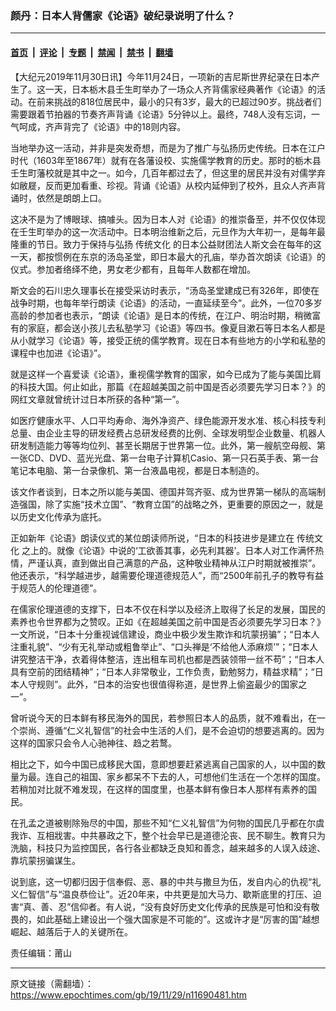 ### 颜丹：日本人背儒家《论语》破纪录说明了什么？

---

#### [首页](../../../..?n11690481) &nbsp;|&nbsp; [评论](../../../../../epoch-comment?n11690481) &nbsp;|&nbsp; [专题](../../../../../epoch-special?n11690481) &nbsp;|&nbsp; [禁闻](../../../../../epoch-news?n11690481) &nbsp;|&nbsp; [禁书](../../../../../books?n11690481) &nbsp;|&nbsp; [翻墙](https://github.com/gfw-breaker/nogfw/blob/master/README.md?n11690481)


<div class="post_content" id="artbody" itemprop="articleBody">
 <!-- article content begin -->
 <p>
  【大纪元2019年11月30日讯】今年11月24日，一项新的吉尼斯世界纪录在日本产生了。这一天，日本栃木县壬生町举办了一场众人齐背儒家经典著作《论语》的活动。在前来挑战的818位居民中，最小的只有3岁，最大的已超过90岁。挑战者们需要跟着节拍器的节奏齐声背诵《论语》5分钟以上。最终，748人没有忘词，一气呵成，齐声背完了《论语》中的18则内容。
 </p>
 <p>
  当地举办这一活动，并非是突发奇想，而是为了推广与弘扬历史传统。日本在江户时代（1603年至1867年）就有在各藩设校、实施儒学教育的历史。那时的栃木县壬生町藩校就是其中之一。如今，几百年都过去了，但这里的居民并没有对儒学弃如敝屣，反而更加看重、珍视。背诵《论语》从校内延伸到了校外，且众人齐声背诵时，依然是朗朗上口。
 </p>
 <p>
  这决不是为了博眼球、搞噱头。因为日本人对《论语》的推崇备至，并不仅仅体现在壬生町举办的这一次活动中。日本明治维新之后，元旦作为大年初一，是每年最隆重的节日。致力于保持与弘扬
  <ok href="https://www.epochtimes.com/gb/tag/%E4%BC%A0%E7%BB%9F%E6%96%87%E5%8C%96.html">
   传统文化
  </ok>
  的日本公益财团法人斯文会在每年的这一天，都按惯例在东京的汤岛圣堂，即日本最大的孔庙，举办首次朗读《论语》的仪式。参加者络绎不绝，男女老少都有，且每年人数都在增加。
 </p>
 <p>
  斯文会的石川忠久理事长在接受采访时表示，“汤岛圣堂建成已有326年，即使在战争时期，也每年举行朗读《论语》的活动，一直延续至今”。此外，一位70多岁高龄的参加者也表示，“朗读《论语》是日本的传统，在江户、明治时期，稍微富有的家庭，都会送小孩儿去私塾学习《论语》等四书。像夏目漱石等日本名人都是从小就学习《论语》等，接受正统的儒学教育。现在日本有些地方的小学和私塾的课程中也加进《论语》”。
 </p>
 <p>
  就是这样一个喜爱读《论语》，重视儒学教育的国家，如今已成为了能与美国比肩的科技大国。何止如此，那篇《在超越美国之前中国是否必须要先学习日本？》的网红文章就曾统计过日本所获的各种“第一”。
 </p>
 <p>
  如医疗健康水平、人口平均寿命、海外净资产、绿色能源开发水准、核心科技专利总量、由企业主导的研发经费占总研发经费的比例、全球发明型企业数量、机器人研发制造能力等等均位列、甚至长期居于世界第一位。此外，第一艘航空母舰、第一张CD、DVD、蓝光光盘、第一台电子计算机Casio、第一只石英手表、第一台笔记本电脑、第一台录像机、第一台液晶电视，都是日本制造的。
 </p>
 <p>
  该文作者谈到，日本之所以能与美国、德国并驾齐驱、成为世界第一梯队的高端制造强国，除了实施“技术立国”、“教育立国”的战略之外，更重要的原因之一，就是以历史文化传承为底托。
 </p>
 <p>
  正如新年《论语》朗读仪式的某位朗读师所说，“日本的科技进步是建立在
  <ok href="https://www.epochtimes.com/gb/tag/%E4%BC%A0%E7%BB%9F%E6%96%87%E5%8C%96.html">
   传统文化
  </ok>
  之上的。就像《论语》中说的‘工欲善其事，必先利其器’。日本人对工作满怀热情，严谨认真，直到做出自己满意的产品，这种敬业精神从江户时期就被推崇”。他还表示，“科学越进步，越需要伦理道德规范人”，而“2500年前孔子的教导有益于规范人的伦理道德”。
 </p>
 <p>
  在儒家伦理道德的支撑下，日本不仅在科学以及经济上取得了长足的发展，国民的素养也令世界都为之赞叹。正如《在超越美国之前中国是否必须要先学习日本？》一文所说，“日本十分重视诚信建设，商业中极少发生欺诈和坑蒙拐骗”；“日本人注重礼貌”、“少有无礼举动或粗鲁举止”、“口头禅是‘不给他人添麻烦’”；“日本人讲究整洁干净，衣着得体整洁，连出租车司机也都是西装领带一丝不苟”；“日本人具有空前的团结精神”；“日本人非常敬业，工作负责，勤勉努力，精益求精”；“日本人守规则”。此外，“日本的治安也很值得称道，是世界上偷盗最少的国家之一”。
 </p>
 <p>
  曾听说今天的日本鲜有移民海外的国民，若参照日本人的品质，就不难看出，在一个崇尚、遵循“仁义礼智信”的社会中生活的人们，是不会迫切的想要逃离的。因为这样的国家只会令人心驰神往、趋之若鹜。
 </p>
 <p>
  相比之下，如今中国已成移民大国，意即想要赶紧逃离自己国家的人，以中国的数量为最。连自己的祖国、家乡都呆不下去的人，可想他们生活在一个怎样的国度。若稍加对比就不难发现，在这样的国度里，也基本鲜有像日本人那样有素养的国民。
 </p>
 <p>
  在孔孟之道被剔除殆尽的中国，那些不知“仁义礼智信”为何物的国民几乎都在尔虞我诈、互相戕害。中共暴政之下，整个社会早已是道德沦丧、民不聊生。教育只为洗脑，科技只为监控国民，各行各业都缺乏良知和善念，越来越多的人误入歧途、靠坑蒙拐骗谋生。
 </p>
 <p>
  说到底，这一切都归因于信奉假、恶、暴的中共与撒旦为伍，发自内心的仇视“礼义仁智信”与“温良恭俭让”。近20年来，中共更是加大马力、歇斯底里的打压、迫害“真、善、忍”信仰者。有人说，“没有良好历史文化传承的民族是可怕和没有敬畏的，如此基础上建设出一个强大国家是不可能的”。这或许才是“厉害的国”越想崛起、越落后于人的关键所在。
 </p>
 <p>
  责任编辑：莆山
 </p>
 <!-- article content end -->
 <div id="below_article_ad">
 </div>
</div>


---

原文链接（需翻墙）：https://www.epochtimes.com/gb/19/11/29/n11690481.htm